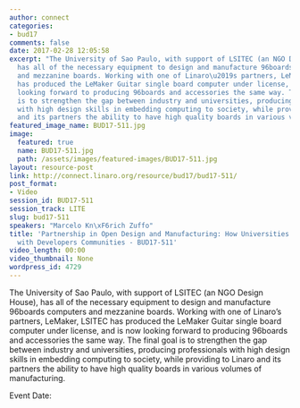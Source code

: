 ```yaml
---
author: connect
categories:
- bud17
comments: false
date: 2017-02-28 12:05:58
excerpt: "The University of Sao Paulo, with support of LSITEC (an NGO Design House),
  has all of the necessary equipment to design and manufacture 96boards computers
  and mezzanine boards. Working with one of Linaro\u2019s partners, LeMaker, LSITEC
  has produced the LeMaker Guitar single board computer under license, and is now
  looking forward to producing 96boards and accessories the same way. The final goal
  is to strengthen the gap between industry and universities, producing professionals
  with high design skills in embedding computing to society, while providing to Linaro
  and its partners the ability to have high quality boards in various volumes of manufacturing."
featured_image_name: BUD17-511.jpg
image:
  featured: true
  name: BUD17-511.jpg
  path: /assets/images/featured-images/BUD17-511.jpg
layout: resource-post
link: http://connect.linaro.org/resource/bud17/bud17-511/
post_format:
- Video
session_id: BUD17-511
session_track: LITE
slug: bud17-511
speakers: "Marcelo Kn\xF6rich Zuffo"
title: 'Partnership in Open Design and Manufacturing: How Universities can Contribute
  with Developers Communities - BUD17-511'
video_length: 00:00
video_thumbnail: None
wordpress_id: 4729
---
```


The University of Sao Paulo, with support of LSITEC (an NGO Design House), has all of the necessary equipment to design and manufacture 96boards computers and mezzanine boards. Working with one of Linaro’s partners, LeMaker, LSITEC has produced the LeMaker Guitar single board computer under license, and is now looking forward to producing 96boards and accessories the same way. The final goal is to strengthen the gap between industry and universities, producing professionals with high design skills in embedding computing to society, while providing to Linaro and its partners the ability to have high quality boards in various volumes of manufacturing.

Event Date: